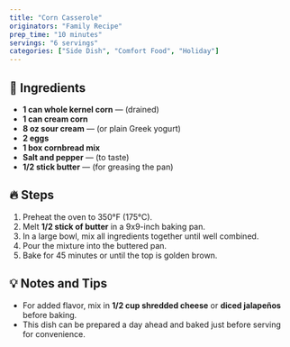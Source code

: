 ```yaml
---
title: "Corn Casserole"
originators: "Family Recipe"
prep_time: "10 minutes"
servings: "6 servings"
categories: ["Side Dish", "Comfort Food", "Holiday"]
---
```


## 📝 **Ingredients**
- **1 can whole kernel corn** — (drained)
- **1 can cream corn**
- **8 oz sour cream** — (or plain Greek yogurt)
- **2 eggs**
- **1 box cornbread mix**
- **Salt and pepper** — (to taste)
- **1/2 stick butter** — (for greasing the pan)

## 🔥 **Steps**
1. Preheat the oven to 350°F (175°C).
2. Melt **1/2 stick of butter** in a 9x9-inch baking pan.
3. In a large bowl, mix all ingredients together until well combined.
4. Pour the mixture into the buttered pan.
5. Bake for 45 minutes or until the top is golden brown.

## 💡 **Notes and Tips**
- For added flavor, mix in **1/2 cup shredded cheese** or **diced jalapeños** before baking.
- This dish can be prepared a day ahead and baked just before serving for convenience.

